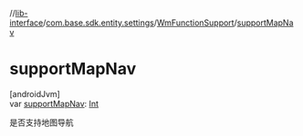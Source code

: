 //[lib-interface](../../../index.md)/[com.base.sdk.entity.settings](../index.md)/[WmFunctionSupport](index.md)/[supportMapNav](support-map-nav.md)

# supportMapNav

[androidJvm]\
var [supportMapNav](support-map-nav.md): [Int](https://kotlinlang.org/api/latest/jvm/stdlib/kotlin/-int/index.html)

是否支持地图导航
